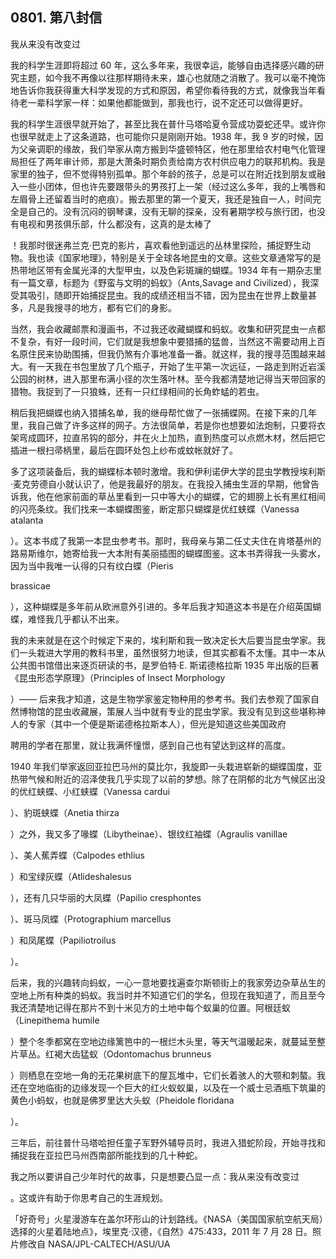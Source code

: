 

## 0801. 第八封信

我从来没有改变过

我的科学生涯即将超过 60 年，这么多年来，我很幸运，能够自由选择感兴趣的研究主题，如今我不再像以往那样期待未来，雄心也就随之消散了。我可以毫不掩饰地告诉你我获得重大科学发现的方式和原因，希望你看待我的方式，就像我当年看待老一辈科学家一样：如果他都能做到，那我也行，说不定还可以做得更好。

我的科学生涯很早就开始了，甚至比我在普什马塔哈夏令营成功耍蛇还早。或许你也很早就走上了这条道路，也可能你只是刚刚开始。1938 年，我 9 岁的时候，因为父亲调职的缘故，我们举家从南方搬到华盛顿特区，他在那里给农村电气化管理局担任了两年审计师，那是大萧条时期负责给南方农村供应电力的联邦机构。我是家里的独子，但不觉得特别孤单。那个年龄的孩子，总是可以在附近找到朋友或融入一些小团体，但也许先要跟带头的男孩打上一架（经过这么多年，我的上嘴唇和左眉骨上还留着当时的疤痕）。搬去那里的第一个夏天，我还是独自一人，时间完全是自己的。没有沉闷的钢琴课，没有无聊的探亲，没有暑期学校与旅行团，也没有电视和男孩俱乐部，什么都没有，这真的是太棒了

！我那时很迷弗兰克·巴克的影片，喜欢看他到遥远的丛林里探险，捕捉野生动物。我也读《国家地理》，特别是关于全球各地昆虫的文章。这些文章通常写的是热带地区带有金属光泽的大型甲虫，以及色彩斑斓的蝴蝶。1934 年有一期杂志里有一篇文章，标题为《野蛮与文明的蚂蚁》（Ants,Savage and Civilized），我深受其吸引，随即开始捕捉昆虫。我的成绩还相当不错，因为昆虫在世界上数量甚多，凡是我搜寻的地方，都有它们的身影。

当然，我会收藏邮票和漫画书，不过我还收藏蝴蝶和蚂蚁。收集和研究昆虫一点都不复杂，有好一段时间，它们就是我想象中要猎捕的猛兽，当然这不需要动用上百名原住民来协助围捕，但我仍煞有介事地准备一番。就这样，我的搜寻范围越来越大。有一天我在书包里放了几个瓶子，开始了生平第一次远征，一路走到附近岩溪公园的树林，进入那里布满小径的次生落叶林。至今我都清楚地记得当天带回家的猎物。我捉到了一只狼蛛，还有一只红绿相间的长角蚱蜢的若虫。

稍后我把蝴蝶也纳入猎捕名单，我的继母帮忙做了一张捕蝶网。在接下来的几年里，我自己做了许多这样的网子。方法很简单，若是你也想要如法炮制，只要将衣架弯成圆环，拉直吊钩的部分，并在火上加热，直到热度可以点燃木材，然后把它插进一根扫帚柄里，最后在圆环处包上纱布或蚊帐就好了。

多了这项装备后，我的蝴蝶标本顿时激增。我和伊利诺伊大学的昆虫学教授埃利斯·麦克劳德自小就认识了，他是我最好的朋友。在我投入捕虫生涯的早期，他曾告诉我，他在他家前面的草丛里看到一只中等大小的蝴蝶，它的翅膀上长有黑红相间的闪亮条纹。我们找来一本蝴蝶图鉴，断定那只蝴蝶是优红蛱蝶（Vanessa atalanta

）。这本书成了我第一本昆虫参考书。那时，我母亲与第二任丈夫住在肯塔基州的路易斯维尔，她寄给我一大本附有美丽插图的蝴蝶图鉴。这本书弄得我一头雾水，因为当中我唯一认得的只有纹白蝶（Pieris

brassicae

），这种蝴蝶是多年前从欧洲意外引进的。多年后我才知道这本书是在介绍英国蝴蝶，难怪我几乎都认不出来。

我的未来就是在这个时候定下来的，埃利斯和我一致决定长大后要当昆虫学家。我们一头栽进大学用的教科书里，虽然很努力地读，但其实都看不太懂。其中一本从公共图书馆借出来逐页研读的书，是罗伯特·E. 斯诺德格拉斯 1935 年出版的巨著《昆虫形态学原理》（Principles of Insect Morphology

）—— 后来我才知道，这是生物学家鉴定物种用的参考书。我们去参观了国家自然博物馆的昆虫收藏展，策展人当中就有专业的昆虫学家。我没有见到这些堪称神人的专家（其中一个便是斯诺德格拉斯本人），但光是知道这些美国政府

聘用的学者在那里，就让我满怀憧憬，感到自己也有望达到这样的高度。

1940 年我们举家返回亚拉巴马州的莫比尔，我旋即一头栽进崭新的蝴蝶国度，亚热带气候和附近的沼泽使我几乎实现了以前的梦想。除了在阴郁的北方气候区出没的优红蛱蝶、小红蛱蝶（Vanessa cardui

）、豹斑蛱蝶（Anetia thirza

）之外，我又多了喙蝶（Libytheinae）、银纹红袖蝶（Agraulis vanillae

）、美人蕉弄蝶（Calpodes ethlius

）和宝绿灰蝶（Atlideshalesus

），还有几只华丽的大凤蝶（Papilio cresphontes

）、斑马凤蝶（Protographium marcellus

）和凤尾蝶（Papiliotroilus

）。

后来，我的兴趣转向蚂蚁，一心一意地要找遍查尔斯顿街上的我家旁边杂草丛生的空地上所有种类的蚂蚁。我当时并不知道它们的学名，但现在我知道了，而且至今我还清楚地记得在那片不到十米见方的土地中每个蚁巢的位置。阿根廷蚁（Linepithema humile

）整个冬季都窝在空地边缘篱笆中的一根烂木头里，等天气温暖起来，就蔓延至整片草丛。红褐大齿猛蚁（Odontomachus brunneus

）则栖息在空地一角的无花果树底下的屋瓦堆中，它们长着骇人的大颚和刺螯。我还在空地临街的边缘发现一个巨大的红火蚁蚁巢，以及在一个威士忌酒瓶下筑巢的黄色小蚂蚁，也就是佛罗里达大头蚁（Pheidole floridana

）。

三年后，前往普什马塔哈担任童子军野外辅导员时，我进入猎蛇阶段，开始寻找和捕捉我在亚拉巴马州西南部所能找到的几十种蛇。

我之所以要讲自己少年时代的故事，只是想要凸显一点：我从来没有改变过

。这或许有助于你思考自己的生涯规划。

「好奇号」火星漫游车在盖尔环形山的计划路线。《NASA（美国国家航空航天局）选择的火星着陆地点》，埃里克·汉德，《自然》475:433，2011 年 7 月 28 日。照片修改自 NASA/JPL-CALTECH/ASU/UA